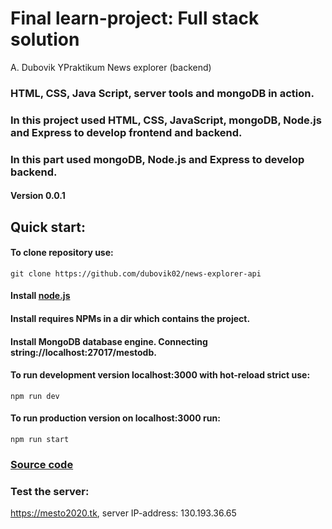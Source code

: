 #  Final learn-project: Full stack solution  
A. Dubovik YPraktikum News explorer (backend)
### HTML, CSS, Java Script, server tools and mongoDB in action.
### In this project used HTML, CSS, JavaScript, mongoDB, Node.js and Express to develop frontend and backend.
### In this part used mongoDB, Node.js and Express to develop backend.
#### Version 0.0.1
## Quick start: 
#### To clone repository use:
    git clone https://github.com/dubovik02/news-explorer-api
#### Install [node.js](https://nodejs.org/en/download/) 
#### Install requires NPMs in a dir which contains the project.
#### Install MongoDB database engine. Connecting string://localhost:27017/mestodb.
#### To run development version localhost:3000 with hot-reload strict use:
    npm run dev
#### To run production version on localhost:3000 run:
    npm run start
### [Source code](https://github.com/dubovik02/news-explorer-api)
### Test the server:
<https://mesto2020.tk>, server IP-address: 130.193.36.65
